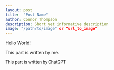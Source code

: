```yaml
---
layout: post
title:  "Post Name"
author: Connor Thompson
description: Short yet informative description
image: "/path/to/image" or "url_to_image"
---
```


Hello World!

This part is written by me.

<span style="font-family:Roboto"> This part is written by ChatGPT <span>